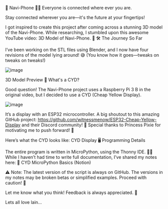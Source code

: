 🌟 Navi-Phone 📱✨
Everyone is connected where ever you are.

Stay connected wherever you are—it's the future at your fingertips!

I got inspired to create this project after coming across a stunning 3D model of the Navi-Phone. While researching, I stumbled upon this awesome YouTube video: 3D Model of Navi-Phone. 🎥
🛠️ The Journey So Far

I’ve been working on the STL files using Blender, and I now have four revisions of the model lying around! 😅 (You know how it goes—tweaks on tweaks on tweaks!)

![image](https://github.com/user-attachments/assets/0c565def-2ed3-42c3-bbbe-d650e52dd12f)

3D Model Preview
🤔 What's a CYD?

Good question!
The Navi-Phone project uses a Raspberry Pi 3 B in the original video, but I decided to use a CYD (Cheap Yellow Display). 

![image](https://github.com/user-attachments/assets/c05f4cda-ff9b-4658-a92d-020b54228075)

It’s a display with an ESP32 microcontroller. 
A big shoutout to this amazing GitHub project: https://github.com/witnessmenow/ESP32-Cheap-Yellow-Display and their Discord community! 💬 Special thanks to Princess Pixie for motivating me to push forward! 🚀

Here’s what the CYD looks like:
CYD Display
🖥️ Programming Details

The entire program is written in MicroPython, using the Thonny IDE. 🐍✨ While I haven’t had time to write full documentation, I’ve shared my notes here:
📓 CYD MicroPython Basics (Notion)

⚠️ Note:
The latest version of the script is always on GitHub. The versions in my notes may be broken betas or simplified examples. Proceed with caution! 🚧

Let me know what you think! Feedback is always appreciated. 🌌

Lets all love lain...
